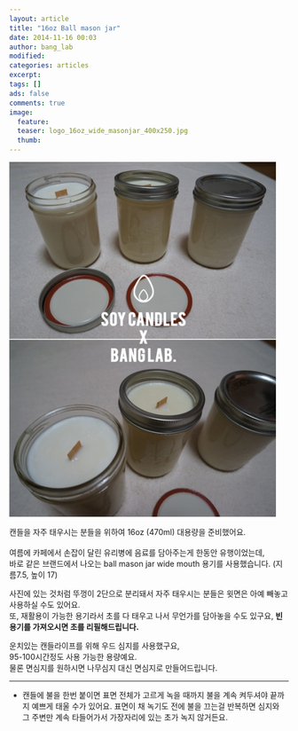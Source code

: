 ```yaml
---
layout: article
title: "16oz Ball mason jar"
date: 2014-11-16 00:03
author: bang_lab
modified:
categories: articles
excerpt: 
tags: []
ads: false
comments: true
image:
  feature: 
  teaser: logo_16oz_wide_masonjar_400x250.jpg
  thumb:
---
```


![16oz Ball mason jar](/images/logo_16oz_wide_masonjar.jpg)


캔들을 자주 태우시는 분들을 위하여 16oz (470ml) 대용량을 준비했어요. <br><br>
여름에 카페에서 손잡이 달린 유리병에 음료를 담아주는게 한동안 유행이었는데, <br>
바로 같은 브랜드에서 나오는 ball mason jar wide mouth 용기를 사용했습니다. (지름7.5, 높이 17)<br>

사진에 있는 것처럼 뚜껑이 2단으로 분리돼서 자주 태우시는 분들은 윗면은 아예 빼놓고 사용하실 수도 있어요.<br>
또, 재활용이 가능한 용기라서 초를 다 태우고 나서 무언가를 담아놓을 수도 있구요, <b>빈 용기를 가져오시면 초를 리필해드립니다.</b>

운치있는 캔들라이프를 위해 우드 심지를 사용했구요, <br>
95-100시간정도 사용 가능한 용량예요.<br>
물론 면심지를 원하시면 나무심지 대신 면심지로 만들어드립니다.<br>

---------
* 캔들에 불을 한번 붙이면 표면 전체가 고르게 녹을 때까지 불을 계속 켜두셔야 끝까지 예쁘게 태울 수가 있어요. 표면이 채 녹기도 전에 불을 끄는걸 반복하면 심지와 그 주변만 계속 타들어가서 가장자리에 있는 초가 녹지 않거든요.
